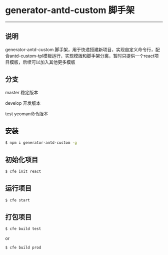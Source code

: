 # generator-antd-custom 脚手架

---

## 说明

generator-antd-custom 脚手架，用于快递搭建新项目，实现自定义命令行，配合antd-custom-tpl模板运行，实现模版和脚手架分离，暂时只提供一个react项目模版，后续可以加入其他更多模版

## 分支
master 稳定版本

develop 开发版本

test yeoman命令版本 


## 安装

```bash
$ npm i generator-antd-custom -g

```

## 初始化项目
```bash
$ cfe init react
```

## 运行项目

```bash
$ cfe start
```
## 打包项目

```bash
$ cfe build test
```
or
```bash
$ cfe build prod
```